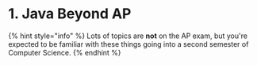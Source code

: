 # 1. Java Beyond AP

{% hint style="info" %}
Lots of topics are **not** on the AP exam, but you're expected to be familiar with these things going into a second semester of Computer Science. &#x20;
{% endhint %}
